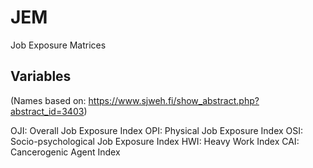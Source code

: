 # JEM
Job Exposure Matrices

## Variables
(Names based on: https://www.sjweh.fi/show_abstract.php?abstract_id=3403) 

OJI: Overall Job Exposure Index
OPI: Physical Job Exposure Index
OSI: Socio-psychological Job Exposure Index
HWI: Heavy Work Index
CAI: Cancerogenic Agent Index

